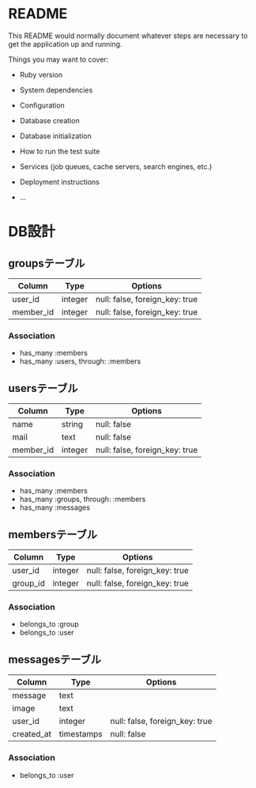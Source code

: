 # README

This README would normally document whatever steps are necessary to get the
application up and running.

Things you may want to cover:

* Ruby version

* System dependencies

* Configuration

* Database creation

* Database initialization

* How to run the test suite

* Services (job queues, cache servers, search engines, etc.)

* Deployment instructions

* ...

# DB設計

## groupsテーブル

|Column|Type|Options|
|------|----|-------|
|user_id|integer|null: false, foreign_key: true|
|member_id|integer|null: false, foreign_key: true|

### Association
- has_many :members
- has_many :users, through: :members


## usersテーブル

|Column|Type|Options|
|------|----|-------|
|name|string|null: false|
|mail|text|null: false|
|member_id|integer|null: false, foreign_key: true|

### Association
- has_many :members
- has_many :groups, through: :members
- has_many :messages


## membersテーブル

|Column|Type|Options|
|------|----|-------|
|user_id|integer|null: false, foreign_key: true|
|group_id|integer|null: false, foreign_key: true|

### Association
- belongs_to :group
- belongs_to :user


## messagesテーブル

|Column|Type|Options|
|------|----|-------|
|message|text|
|image|text|
|user_id|integer|null: false, foreign_key: true|
|created_at|timestamps|null: false|

### Association
- belongs_to :user

